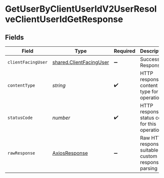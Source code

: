 # GetUserByClientUserIdV2UserResolveClientUserIdGetResponse


## Fields

| Field                                                                     | Type                                                                      | Required                                                                  | Description                                                               |
| ------------------------------------------------------------------------- | ------------------------------------------------------------------------- | ------------------------------------------------------------------------- | ------------------------------------------------------------------------- |
| `clientFacingUser`                                                        | [shared.ClientFacingUser](../../../sdk/models/shared/clientfacinguser.md) | :heavy_minus_sign:                                                        | Successful Response                                                       |
| `contentType`                                                             | *string*                                                                  | :heavy_check_mark:                                                        | HTTP response content type for this operation                             |
| `statusCode`                                                              | *number*                                                                  | :heavy_check_mark:                                                        | HTTP response status code for this operation                              |
| `rawResponse`                                                             | [AxiosResponse](https://axios-http.com/docs/res_schema)                   | :heavy_minus_sign:                                                        | Raw HTTP response; suitable for custom response parsing                   |